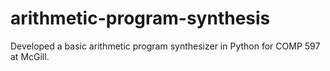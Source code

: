# arithmetic-program-synthesis
Developed a basic arithmetic program synthesizer in Python for COMP 597 at McGill.
